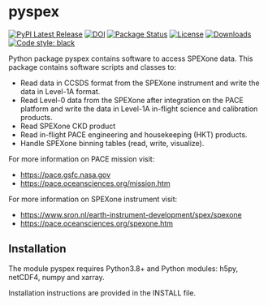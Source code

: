 # pyspex
[![PyPI Latest Release](https://img.shields.io/pypi/v/pyspex.svg)](https://pypi.org/project/pyspex/)
[![DOI](https://zenodo.org/badge/DOI/10.5281/zenodo.5705691.svg)](https://doi.org/10.5281/zenodo.5705691)
[![Package Status](https://img.shields.io/pypi/status/pyspex.svg)](https://pypi.org/project/pyspex/)
[![License](https://img.shields.io/pypi/l/pyspex.svg)](https://github.com/rmvanhees/pyspex/LICENSE)
[![Downloads](https://static.pepy.tech/personalized-badge/pyspex?period=month&units=international_system&left_color=black&right_color=orange&left_text=PyPI%20downloads%20per%20month)](https://pepy.tech/project/pyspex/)
[![Code style: black](https://img.shields.io/badge/code%20style-black-000000.svg)](https://github.com/psf/black)

Python package pyspex contains software to access SPEXone data.
This package contains software scripts and classes to:
* Read data in CCSDS format from the SPEXone instrument and write the data in Level-1A format.
* Read Level-0 data from the SPEXone after integration on the PACE platform and write the data in Level-1A in-flight science and calibration products.
* Read SPEXone CKD product
* Read in-flight PACE engineering and housekeeping (HKT) products.
* Handle SPEXone binning tables (read, write, visualize).

For more information on PACE mission visit:
* https://pace.gsfc.nasa.gov
* https://pace.oceansciences.org/mission.htm

For more information on SPEXone instrument visit:
* https://www.sron.nl/earth-instrument-development/spex/spexone
* https://pace.oceansciences.org/spexone.htm


## Installation
The module pyspex requires Python3.8+ and Python modules: h5py, netCDF4, numpy and xarray.

Installation instructions are provided in the INSTALL file.
